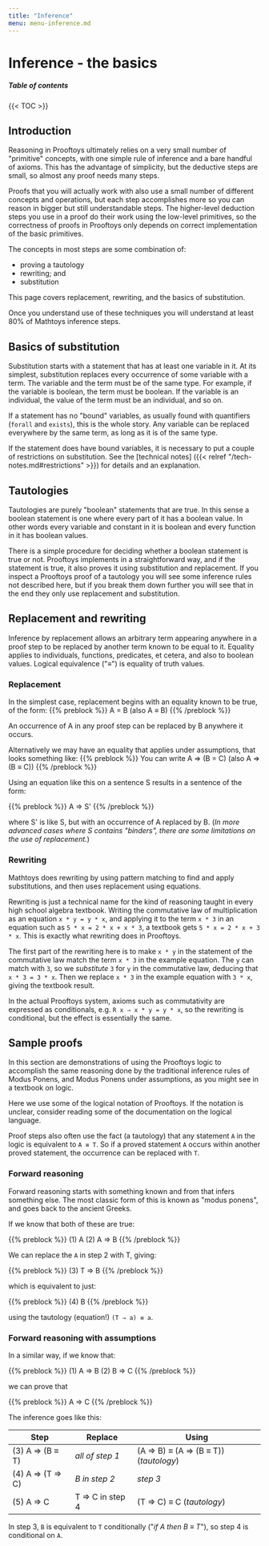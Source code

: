 ```yaml
---
title: "Inference"
menu: menu-inference.md
---
```


# Inference - the basics

##### Table of contents

{{< TOC >}}

## Introduction

Reasoning in Prooftoys ultimately relies on a very small number of
"primitive" concepts, with one simple rule of inference and a bare
handful of axioms.  This has the advantage of simplicity, but the
deductive steps are small, so almost any proof needs many steps.

Proofs that you will actually work with also use a small number of
different concepts and operations, but each step accomplishes more so
you can reason in bigger but still understandable steps.  The
higher-level deduction steps you use in a proof do their work using
the low-level primitives, so the correctness of proofs in Prooftoys
only depends on correct implementation of the basic primitives.

The concepts in most steps are some combination of:

- proving a tautology
- rewriting; and
- substitution

This page covers replacement, rewriting, and the basics of
substitution.

Once you understand use of these techniques you will understand at
least 80% of Mathtoys inference steps.

## Basics of substitution

Substitution starts with a statement that has at least one variable in
it.  At its simplest, substitution replaces every occurrence of some
variable with a term.  The variable and the term must be of the same
type.  For example, if the variable is boolean, the term must be
boolean.  If the variable is an individual, the value of the term must
be an individual, and so on.

If a statement has no "bound" variables, as usually found with
quantifiers (`forall` and `exists`), this is the whole story.
Any variable can be replaced everywhere by the same term, as long
as it is of the same type.

If the statement does have bound variables, it is necessary to put a
couple of restrictions on substitution.  See the [technical notes]
({{< relref "/tech-notes.md#restrictions" >}}) for details and an
explanation.

## Tautologies

Tautologies are purely "boolean" statements that are true.  In this
sense a boolean statement is one where every part of it has a boolean
value.  In other words every variable and constant in it is boolean
and every function in it has boolean values.

There is a simple procedure for deciding whether a boolean statement
is true or not.  Prooftoys implements in a straightforward way, and if
the statement is true, it also proves it using substitution and
replacement.  If you inspect a Prooftoys proof of a tautology you will
see some inference rules not described here, but if you break them
down further you will see that in the end they only use replacement
and substitution.

## Replacement and rewriting

Inference by replacement allows an arbitrary term appearing anywhere
in a proof step to be replaced by another term known to be equal to
it.  Equality applies to individuals, functions, predicates, et
cetera, and also to boolean values.  Logical equivalence ("≡") is
equality of truth values.

### Replacement

In the simplest case, replacement begins with an equality known to be true, of the form:
{{% preblock %}}
A = B   (also A ≡ B)
{{% /preblock %}}

An occurrence of A in any proof step can be replaced by B anywhere it occurs.

Alternatively we may have an equality that applies under assumptions, that
looks something like:
{{% preblock %}}
You can write A ⇒ (B = C) (also A ⇒ (B ≡ C)) 
{{% /preblock %}}

Using an equation like this on a sentence S results in a sentence of the form:

{{% preblock %}}
A ⇒ S'
{{% /preblock %}}

where S' is like S, but with an occurrence of A replaced by B.  (_In more
advanced cases where S contains "binders", there are some limitations on
the use of replacement._)

### Rewriting

Mathtoys does rewriting by using pattern matching to find and
apply substitutions, and then uses replacement using equations. 

Rewriting is just a technical name for the kind of reasoning taught in
every high school algebra textbook.  Writing the commutative law of
multiplication as an equation `x * y = y * x`, and applying it to the
term `x * 3` in an equation such as `5 * x = 2 * x + x * 3`, a
textbook gets `5 * x = 2 * x + 3 * x`.  This is exactly what rewriting
does in Prooftoys.

The first part of the rewriting here is to make `x * y` in the statement
of the commutative law match the term `x * 3` in the example equation.
The `y` can match with `3`, so we _substitute_ `3` for `y` in
the commutative law, deducing that `x * 3 = 3 * x`.  Then we replace `x * 3`
in the example equation with `3 * x`, giving the textbook result.

In the actual Prooftoys system, axioms such as commutativity are expressed
as conditionals, e.g. `R x ⇒ x * y = y * x`, so the rewriting is conditional,
but the effect is essentially the same.

## Sample proofs

In this section are demonstrations of using the Prooftoys logic to accomplish
the same reasoning done by the traditional inference rules of Modus Ponens,
and Modus Ponens under assumptions, as you might see in a
textbook on logic.

Here we use some of the logical notation of Prooftoys.  If the notation
is unclear, consider reading some of the documentation on the
logical language.

Proof steps also often use the fact (a tautology) that any statement
`A` in the logic is equivalent to `A ≡ T`.  So if a proved statement
`A` occurs within another proved statement, the occurrence can be
replaced with `T`.

### Forward reasoning

Forward reasoning starts with something known and from that infers
something else.  The most classic form of this is known as
"modus ponens", and goes back to the ancient Greeks.

If we know that both of these are true:

{{% preblock %}}
(1) A
(2) A ⇒ B
{{% /preblock %}}

We can replace the `A` in step 2 with T, giving:

{{% preblock %}}
(3) T ⇒ B
{{% /preblock %}}

which is equivalent to just:

{{% preblock %}}
(4) B
{{% /preblock %}}

using the tautology (equation!) `(T ⇒ a) ≡ a`.

### Forward reasoning with assumptions

In a similar way, if we know that:

{{% preblock %}}
(1) A ⇒ B
(2) B ⇒ C
{{% /preblock %}}

we can prove that

{{% preblock %}}
A ⇒ C
{{% /preblock %}}

The inference goes like this:

| Step | Replace | Using |
| ---- | ------- | ----- |
| (3) A ⇒ (B ≡ T) | _all of step 1_ | (A ⇒ B) ≡ (A ⇒ (B ≡ T)) (_tautology_) |
| (4) A ⇒ (T ⇒ C) | _B in step 2_ | _step 3_ |
| (5) A ⇒ C | T ⇒ C in step 4 | (T ⇒ C) ≡ C (_tautology_) |

In step 3, `B` is equivalent to `T` conditionally ("_if A then B ≡
T_"), so step 4 is conditional on `A`.
